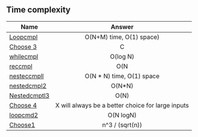 ## Time complexity
|    Name  |Answer |
|----------|:----------------:|
|[Loopcmpl](https://www.interviewbit.com/problems/loopcmpl/)| O(N+M) time, O(1) space)|
|[Choose 3](https://www.interviewbit.com/problems/choose3/) |C|
|[whilecmpl](https://www.interviewbit.com/problems/whilecmpl/)|O(log N)|
|[reccmpl](https://www.interviewbit.com/problems/reccmpl1/) |O(N|
|[nesteccmpll](https://www.interviewbit.com/problems/nestedcmpl/) |O(N * N) time, O(1) space|
|[nestedcmpl2](interviewbit.com/problems/nestedcmpl2/) |O(N*N)|
|[Nestedcmptl3](https://www.interviewbit.com/problems/nestedcmpl3/) |O(N)|
|[Choose 4](https://www.interviewbit.com/problems/choose4/) | X will always be a better choice for large inputs |
|[loopcmd2](https://www.interviewbit.com/problems/loopcmpl2/) | O(N logN) |
|[Choose1](https://www.interviewbit.com/problems/choose1/) | n^3 / (sqrt(n))|




